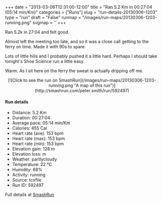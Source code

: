 +++
date = "2013-03-06T12:31:00-12:00"
title = "Ran 5.2 Km in 00:27:04 (05:14 min/Km)"
categories = ["Runs"]
slug = "run-details-20130306-1203"
type = "run"
draft = "False"
runmap = "/images/run-maps/20130306-1203-running.png"
svgmap = '<polyline points="99 73, 100 70, 98 68, 98 65, 95 63, 91 61, 84 62, 81 56, 79 57, 75 55, 76 48, 75 46, 75 44, 71 41, 67 39, 58 36, 53 36, 44 32, 41 29, 40 29, 35 28, 33 30, 31 31, 17 28, 12 29, 7 27, 2 26, 0 26, 0 26">'
+++

Ran 5.2k in 27:04 and felt good. 

Almost left the meeting too late, and so it was a close call getting to the ferry on time. Made it with 90s to spare. 

Lots of little hills and I probably pushed it a little hard. Perhaps I should take tonight's Shoe Science run a little easy. 

Warm. As I sit here on the ferry the sweat is actually dripping off me. 



<!--more-->

<center>
[![Click to see the run on SmashRun](/images/run-maps/20130306-1203-running.png "A map of this run")](http://smashrun.com/peter.smith/run/592497)
</center>

#### Run details

* Distance: 5.2 Km
* Duration: 00:27:04
* Average pace: 05:14 min/Km
* Calories: 455 Cal
* Heart rate (ave): 153 bpm
* Heart rate (max): 153 bpm
* Heart rate (min): 153 bpm
* Elevation gain: 128 m
* Elevation loss:  m
* Weather: partlycloudy
* Temperature: 22 &deg;C
* Humidity: 68%
* Activity: running
* Source: tcxfile
* Run ID: 592497

Full details at [SmashRun](http://smashrun.com/peter.smith/run/592497)